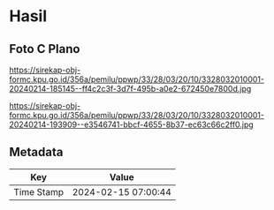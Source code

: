 # Hasil

## Foto C Plano

https://sirekap-obj-formc.kpu.go.id/356a/pemilu/ppwp/33/28/03/20/10/3328032010001-20240214-185145--ff4c2c3f-3d7f-495b-a0e2-672450e7800d.jpg

https://sirekap-obj-formc.kpu.go.id/356a/pemilu/ppwp/33/28/03/20/10/3328032010001-20240214-193909--e3546741-bbcf-4655-8b37-ec63c66c2ff0.jpg


## Metadata

| Key        | Value               |
| ---------- | ------------------- |
| Time Stamp | 2024-02-15 07:00:44 |



